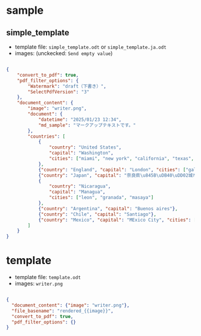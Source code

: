 # sample


## simple_template

- template file: `simple_template.odt` or `simple_template.ja.odt`
- images: (unckecked: `Send empty value`)

```json

{
    "convert_to_pdf": true,
    "pdf_filter_options": {
        "Watermark": "draft（下書き）",
        "SelectPdfVersion": "3"
    },
    "document_content": {
        "image": "writer.png",
        "document": {
            "datetime": "2025/01/23 12:34",
            "md_sample": "マークアップテキストです。"
        },
        "countries": [
            {
                "country": "United States",
                "capital": "Washington",
                "cities": ["miami", "new york", "california", "texas", "atlanta"]
            },
            {"country": "England", "capital": "London", "cities": ["gales"]},
            {"country": "Japan", "capital": "奈良県\u845B\uDB40\uDD02城市", "cities": ["hiroshima", "nagazaki"]},
            {
                "country": "Nicaragua",
                "capital": "Managua",
                "cities": ["leon", "granada", "masaya"]
            },
            {"country": "Argentina", "capital": "Buenos aires"},
            {"country": "Chile", "capital": "Santiago"},
            {"country": "Mexico", "capital": "MExico City", "cities": ["puebla", "cancun"]}
        ]
    }
}

```

# template

- template file: `template.odt`
- images: `writer.png`

```json

{
  "document_content": {"image": "writer.png"},
  "file_basename": "rendered_{{image}}",
  "convert_to_pdf": true,
  "pdf_filter_options": {}
}

```